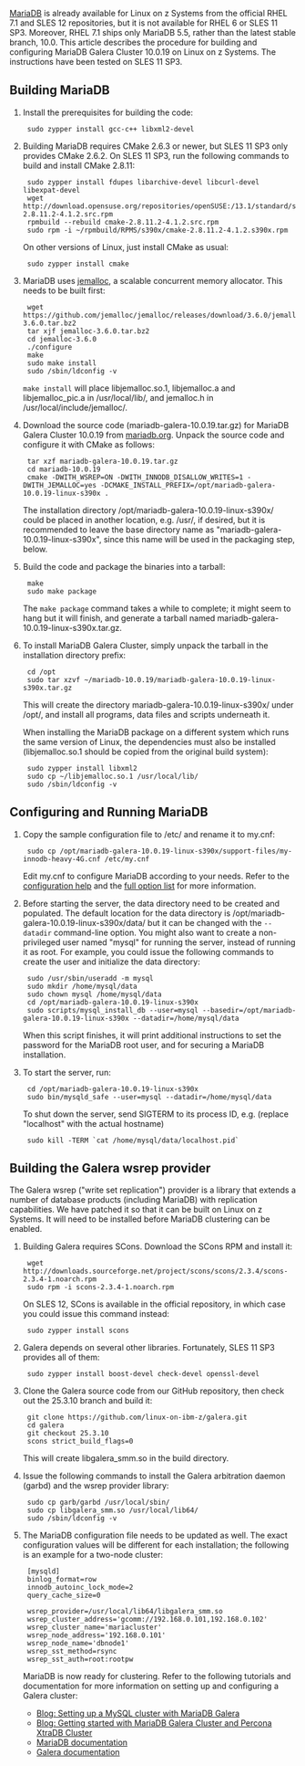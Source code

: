 [MariaDB](https://mariadb.org/) is already available for Linux on z Systems from the official RHEL 7.1 and SLES 12 repositories, but it is not available for RHEL 6 or SLES 11 SP3. Moreover, RHEL 7.1 ships only MariaDB 5.5, rather than the latest stable branch, 10.0. This article describes the procedure for building and configuring MariaDB Galera Cluster 10.0.19 on Linux on z Systems. The instructions have been tested on SLES 11 SP3.

## Building MariaDB

1. Install the prerequisites for building the code:

        sudo zypper install gcc-c++ libxml2-devel

2. Building MariaDB requires CMake 2.6.3 or newer, but SLES 11 SP3 only provides CMake 2.6.2. On SLES 11 SP3, run the following commands to build and install CMake 2.8.11:

        sudo zypper install fdupes libarchive-devel libcurl-devel libexpat-devel
        wget http://download.opensuse.org/repositories/openSUSE:/13.1/standard/src/cmake-2.8.11.2-4.1.2.src.rpm
        rpmbuild --rebuild cmake-2.8.11.2-4.1.2.src.rpm
        sudo rpm -i ~/rpmbuild/RPMS/s390x/cmake-2.8.11.2-4.1.2.s390x.rpm

   On other versions of Linux, just install CMake as usual:

        sudo zypper install cmake

3. MariaDB uses [jemalloc](http://www.canonware.com/jemalloc/), a scalable concurrent memory allocator. This needs to be built first:
        
        wget https://github.com/jemalloc/jemalloc/releases/download/3.6.0/jemalloc-3.6.0.tar.bz2
        tar xjf jemalloc-3.6.0.tar.bz2
        cd jemalloc-3.6.0
        ./configure
        make
        sudo make install
        sudo /sbin/ldconfig -v

   `make install` will place libjemalloc.so.1, libjemalloc.a and libjemalloc_pic.a in /usr/local/lib/, and jemalloc.h in /usr/local/include/jemalloc/.

4. Download the source code (mariadb-galera-10.0.19.tar.gz) for MariaDB Galera Cluster 10.0.19 from [mariadb.org](https://downloads.mariadb.org/mariadb-galera/10.0.19/). Unpack the source code and configure it with CMake as follows:

        tar xzf mariadb-galera-10.0.19.tar.gz
        cd mariadb-10.0.19
        cmake -DWITH_WSREP=ON -DWITH_INNODB_DISALLOW_WRITES=1 -DWITH_JEMALLOC=yes -DCMAKE_INSTALL_PREFIX=/opt/mariadb-galera-10.0.19-linux-s390x .

   The installation directory /opt/mariadb-galera-10.0.19-linux-s390x/ could be placed in another location, e.g. /usr/, if desired, but it is recommended to leave the base directory name as "mariadb-galera-10.0.19-linux-s390x", since this name will be used in the packaging step, below.

5. Build the code and package the binaries into a tarball:

        make
        sudo make package

   The `make package` command takes a while to complete; it might seem to hang but it will finish, and generate a tarball named mariadb-galera-10.0.19-linux-s390x.tar.gz.

6. To install MariaDB Galera Cluster, simply unpack the tarball in the installation directory prefix:

        cd /opt
        sudo tar xzvf ~/mariadb-10.0.19/mariadb-galera-10.0.19-linux-s390x.tar.gz

   This will create the directory mariadb-galera-10.0.19-linux-s390x/ under /opt/, and install all programs, data files and scripts underneath it.

   When installing the MariaDB package on a different system which runs the same version of Linux, the dependencies must also be installed (libjemalloc.so.1 should be copied from the original build system):

        sudo zypper install libxml2
        sudo cp ~/libjemalloc.so.1 /usr/local/lib/
        sudo /sbin/ldconfig -v

## Configuring and Running MariaDB

1. Copy the sample configuration file to /etc/ and rename it to my.cnf:

        sudo cp /opt/mariadb-galera-10.0.19-linux-s390x/support-files/my-innodb-heavy-4G.cnf /etc/my.cnf

   Edit my.cnf to configure MariaDB according to your needs. Refer to the [configuration help](https://mariadb.com/kb/en/mariadb/mysqld-configuration-files-and-groups/) and the [full option list](https://mariadb.com/kb/en/mariadb/mysqld-options/) for more information.

2. Before starting the server, the data directory need to be created and populated. The default location for the data directory is /opt/mariadb-galera-10.0.19-linux-s390x/data/ but it can be changed with the `--datadir` command-line option. You might also want to create a non-privileged user named "mysql" for running the server, instead of running it as root. For example, you could issue the following commands to create the user and initialize the data directory:

        sudo /usr/sbin/useradd -m mysql
        sudo mkdir /home/mysql/data
        sudo chown mysql /home/mysql/data
        cd /opt/mariadb-galera-10.0.19-linux-s390x
        sudo scripts/mysql_install_db --user=mysql --basedir=/opt/mariadb-galera-10.0.19-linux-s390x --datadir=/home/mysql/data

   When this script finishes, it will print additional instructions to set the password for the MariaDB root user, and for securing a MariaDB installation.

3. To start the server, run:

        cd /opt/mariadb-galera-10.0.19-linux-s390x
        sudo bin/mysqld_safe --user=mysql --datadir=/home/mysql/data

   To shut down the server, send SIGTERM to its process ID, e.g. (replace "localhost" with the actual hostname)

        sudo kill -TERM `cat /home/mysql/data/localhost.pid`

## Building the Galera wsrep provider

The Galera wsrep ("write set replication") provider is a library that extends a number of database products (including MariaDB) with replication capabilities. We have patched it so that it can be built on Linux on z Systems. It will need to be installed before MariaDB clustering can be enabled.

1. Building Galera requires SCons. Download the SCons RPM and install it:

        wget http://downloads.sourceforge.net/project/scons/scons/2.3.4/scons-2.3.4-1.noarch.rpm
        sudo rpm -i scons-2.3.4-1.noarch.rpm

   On SLES 12, SCons is available in the official repository, in which case you could issue this command instead:

        sudo zypper install scons

2. Galera depends on several other libraries. Fortunately, SLES 11 SP3 provides all of them:

        sudo zypper install boost-devel check-devel openssl-devel

3. Clone the Galera source code from our GitHub repository, then check out the 25.3.10 branch and build it:

        git clone https://github.com/linux-on-ibm-z/galera.git
        cd galera
        git checkout 25.3.10
        scons strict_build_flags=0

   This will create libgalera_smm.so in the build directory.

4. Issue the following commands to install the Galera arbitration daemon (garbd) and the wsrep provider library:

        sudo cp garb/garbd /usr/local/sbin/        
        sudo cp libgalera_smm.so /usr/local/lib64/
        sudo /sbin/ldconfig -v

5. The MariaDB configuration file needs to be updated as well. The exact configuration values will be different for each installation; the following is an example for a two-node cluster:

        [mysqld]
        binlog_format=row
        innodb_autoinc_lock_mode=2
        query_cache_size=0
        
        wsrep_provider=/usr/local/lib64/libgalera_smm.so
        wsrep_cluster_address='gcomm://192.168.0.101,192.168.0.102'
        wsrep_cluster_name='mariacluster'
        wsrep_node_address='192.168.0.101'
        wsrep_node_name='dbnode1'
        wsrep_sst_method=rsync
        wsrep_sst_auth=root:rootpw

   MariaDB is now ready for clustering. Refer to the following tutorials and documentation for more information on setting up and configuring a Galera cluster:

    - [Blog: Setting up a MySQL cluster with MariaDB Galera](http://jmoses.co/2014/03/18/setting-up-a-mysql-cluster-with-mariadb-galera.html)
    - [Blog: Getting started with MariaDB Galera Cluster and Percona XtraDB Cluster](http://blog.yannickjaquier.com/mysql/getting-started-with-mariadb-galera-cluster-and-percona-xtradb-cluster.html)
    - [MariaDB documentation](https://mariadb.com/kb/en/mariadb/getting-started-with-mariadb-galera-cluster/) 
    - [Galera documentation](http://galeracluster.com/documentation-webpages/dbconfiguration.html)